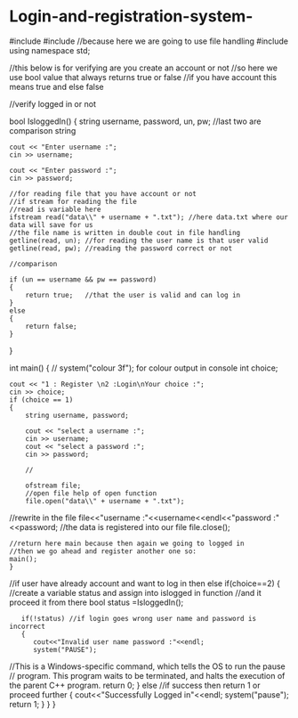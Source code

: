 # Login-and-registration-system-
#include <iostream>
#include <fstream> //because here we are going to use file handling
#include <cstring>
using namespace std;

//this below is for verifying are you create an account or not
//so here we use bool value that always returns true or false
//if you have account this means true and else false

//verify logged in or not

bool IsloggedIn()
{
    string username, password, un, pw; //last two are comparison string

    cout << "Enter username :";
    cin >> username;

    cout << "Enter password :";
    cin >> password;

    //for reading file that you have account or not
    //if stream for reading the file
    //read is variable here
    ifstream read("data\\" + username + ".txt"); //here data.txt where our data will save for us 
    //the file name is written in double cout in file handling
    getline(read, un); //for reading the user name is that user valid
    getline(read, pw); //reading the password correct or not

    //comparison

    if (un == username && pw == password)
    {
        return true;   //that the user is valid and can log in
    }
    else
    {
        return false;
    }
}

int main()
{
   // system("colour 3f"); for colour output in console
    int choice;

    cout << "1 : Register \n2 :Login\nYour choice :";
    cin >> choice;
    if (choice == 1)
    {
        string username, password;

        cout << "select a username :";
        cin >> username;
        cout << "select a password :";
        cin >> password;

        //

        ofstream file;
        //open file help of open function
        file.open("data\\" + username + ".txt");

  //rewrite in the file
        file<<"username :"<<username<<endl<<"password :"<<password; //the data is registered into our file
        file.close();

    //return here main because then again we going to logged in
    //then we go ahead and register another one so:
    main();
    }

//if user have already account and want to log in then
    else if(choice==2)
    {
        //create a variable status and assign into islogged in function 
        //and it proceed it from there
       bool status =IsloggedIn();

       if(!status) //if login goes wrong user name and password is incorrect
       {
          cout<<"Invalid user name password :"<<endl;
          system("PAUSE");

//This is a Windows-specific command, which tells the OS to run the pause
// program. This program waits to be terminated, and halts the execution of the parent C++ program. 
          return 0;
       }
       else //if success then return 1 or proceed further
       {
           cout<<"Successfully Logged in"<<endl;
           system("pause");
           return 1;
       }
    }
}
